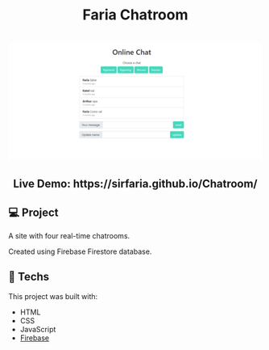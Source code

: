 <h1 align="center">Faria Chatroom</h1>

<h1 align="center">
    <img alt="Faria Chatroom Homepage" title="Faria Chatroom Homepage" src="./faria-chatroom-homepage.png" width="700px"  />
</h1>

<h2 align="center">Live Demo: https://sirfaria.github.io/Chatroom/</h2>

## 💻 Project

A site with four real-time chatrooms.

Created using Firebase Firestore database.

## 🚀 Techs

This project was built with:

- HTML
- CSS
- JavaScript
- [Firebase](https://firebase.google.com/)


